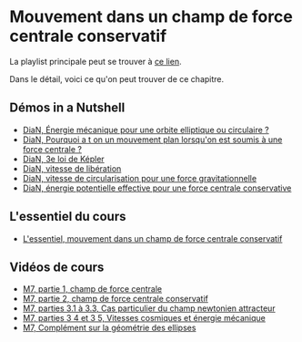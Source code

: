 # Mouvement dans un champ de force centrale conservatif

La playlist principale peut se trouver à [ce lien](https://youtube.com/playlist?list=PLEABsk5Xlyk6z6ySZ09rEZdIJb5LGvap3).

Dans le détail, voici ce qu'on peut trouver de ce chapitre.

## Démos in a Nutshell

* [DiaN, Énergie mécanique pour une orbite elliptique ou circulaire ?](https://youtu.be/naYH4SEFl2Q)
* [DiaN, Pourquoi a t on un mouvement plan lorsqu'on est soumis à une force centrale ?](https://youtu.be/1brOZRgw9hA)
* [DiaN, 3e loi de Képler](https://youtu.be/kc-r903YD_s)
* [DiaN, vitesse de libération](https://youtu.be/H6LRCG_VQcc)
* [DiaN, vitesse de circularisation pour une force gravitationnelle](https://youtu.be/JrKlD2VLjwg)
* [DiaN, énergie potentielle effective pour une force centrale conservative](https://youtu.be/biRfGAh3g-c)

## L'essentiel du cours

* [L'essentiel, mouvement dans un champ de force centrale conservatif](https://youtu.be/eJDIWLQ1f1M)

## Vidéos de cours

* [M7, partie 1, champ de force centrale](https://youtu.be/EHrFJYf4qCY)
* [M7, partie 2, champ de force centrale conservatif](https://youtu.be/zR5yxj6e14U)
* [M7, parties 3.1 à 3.3, Cas particulier du champ newtonien attracteur](https://youtu.be/PWbmI6zkPPc)
* [M7, parties 3 4 et 3 5, Vitesses cosmiques et énergie mécanique](https://youtu.be/CzJp-rn6YjI)
* [M7, Complément sur la géométrie des ellipses](https://youtu.be/38K4JBt8J_w)

